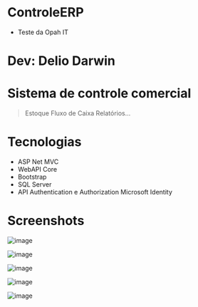 # ControleERP
- Teste da Opah IT

# Dev: Delio Darwin
 
# Sistema de controle comercial
 > Estoque
 > Fluxo de Caixa
 > Relatórios...

# Tecnologias
 - ASP Net MVC
 - WebAPI Core
 - Bootstrap
 - SQL Server
 - API Authentication e Authorization Microsoft Identity


# Screenshots

![image](https://github.com/DelioDarwin/ControleERP/assets/12523800/945c5ebb-4e55-44d4-98f1-0951b5d472b8)

![image](https://github.com/DelioDarwin/ControleERP/assets/12523800/d84e3788-acaa-4acc-909b-2ed2ced98ec6)

![image](https://github.com/DelioDarwin/ControleERP/assets/12523800/a9f9d1e6-ca10-4c46-9d6d-f29e1722938a)

![image](https://github.com/DelioDarwin/ControleERP/assets/12523800/a9e348a3-bcea-4efc-b3d3-a89ec512be3b)

![image](https://github.com/DelioDarwin/ControleERP/assets/12523800/788616d2-5a1e-4e1d-a4a4-b07591e99907)




